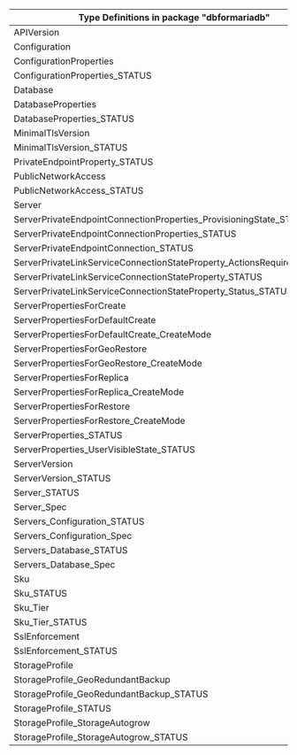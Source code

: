 | Type Definitions in package "dbformariadb"                             | v1beta20180601 |
|------------------------------------------------------------------------|----------------|
| APIVersion                                                             | v1beta20180601 |
| Configuration                                                          | v1beta20180601 |
| ConfigurationProperties                                                | v1beta20180601 |
| ConfigurationProperties_STATUS                                         | v1beta20180601 |
| Database                                                               | v1beta20180601 |
| DatabaseProperties                                                     | v1beta20180601 |
| DatabaseProperties_STATUS                                              | v1beta20180601 |
| MinimalTlsVersion                                                      | v1beta20180601 |
| MinimalTlsVersion_STATUS                                               | v1beta20180601 |
| PrivateEndpointProperty_STATUS                                         | v1beta20180601 |
| PublicNetworkAccess                                                    | v1beta20180601 |
| PublicNetworkAccess_STATUS                                             | v1beta20180601 |
| Server                                                                 | v1beta20180601 |
| ServerPrivateEndpointConnectionProperties_ProvisioningState_STATUS     | v1beta20180601 |
| ServerPrivateEndpointConnectionProperties_STATUS                       | v1beta20180601 |
| ServerPrivateEndpointConnection_STATUS                                 | v1beta20180601 |
| ServerPrivateLinkServiceConnectionStateProperty_ActionsRequired_STATUS | v1beta20180601 |
| ServerPrivateLinkServiceConnectionStateProperty_STATUS                 | v1beta20180601 |
| ServerPrivateLinkServiceConnectionStateProperty_Status_STATUS          | v1beta20180601 |
| ServerPropertiesForCreate                                              | v1beta20180601 |
| ServerPropertiesForDefaultCreate                                       | v1beta20180601 |
| ServerPropertiesForDefaultCreate_CreateMode                            | v1beta20180601 |
| ServerPropertiesForGeoRestore                                          | v1beta20180601 |
| ServerPropertiesForGeoRestore_CreateMode                               | v1beta20180601 |
| ServerPropertiesForReplica                                             | v1beta20180601 |
| ServerPropertiesForReplica_CreateMode                                  | v1beta20180601 |
| ServerPropertiesForRestore                                             | v1beta20180601 |
| ServerPropertiesForRestore_CreateMode                                  | v1beta20180601 |
| ServerProperties_STATUS                                                | v1beta20180601 |
| ServerProperties_UserVisibleState_STATUS                               | v1beta20180601 |
| ServerVersion                                                          | v1beta20180601 |
| ServerVersion_STATUS                                                   | v1beta20180601 |
| Server_STATUS                                                          | v1beta20180601 |
| Server_Spec                                                            | v1beta20180601 |
| Servers_Configuration_STATUS                                           | v1beta20180601 |
| Servers_Configuration_Spec                                             | v1beta20180601 |
| Servers_Database_STATUS                                                | v1beta20180601 |
| Servers_Database_Spec                                                  | v1beta20180601 |
| Sku                                                                    | v1beta20180601 |
| Sku_STATUS                                                             | v1beta20180601 |
| Sku_Tier                                                               | v1beta20180601 |
| Sku_Tier_STATUS                                                        | v1beta20180601 |
| SslEnforcement                                                         | v1beta20180601 |
| SslEnforcement_STATUS                                                  | v1beta20180601 |
| StorageProfile                                                         | v1beta20180601 |
| StorageProfile_GeoRedundantBackup                                      | v1beta20180601 |
| StorageProfile_GeoRedundantBackup_STATUS                               | v1beta20180601 |
| StorageProfile_STATUS                                                  | v1beta20180601 |
| StorageProfile_StorageAutogrow                                         | v1beta20180601 |
| StorageProfile_StorageAutogrow_STATUS                                  | v1beta20180601 |
